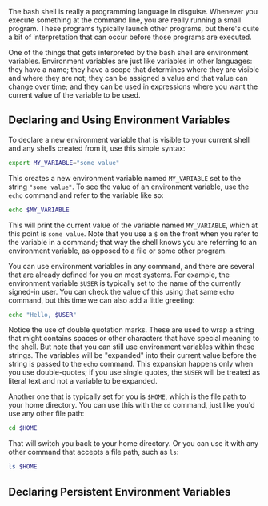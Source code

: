The bash shell is really a programming language in disguise. Whenever you execute something at the command line, you are really running a small program. These programs typically launch other programs, but there's quite a bit of interpretation that can occur before those programs are executed.

One of the things that gets interpreted by the bash shell are environment variables. Environment variables are just like variables in other languages: they have a name; they have a scope that determines where they are visible and where they are not; they can be assigned a value and that value can change over time; and they can be used in expressions where you want the current value of the variable to be used.

## Declaring and Using Environment Variables

To declare a new environment variable that is visible to your current shell and any shells created from it, use this simple syntax:

```bash
export MY_VARIABLE="some value"
```

This creates a new environment variable named `MY_VARIABLE` set to the string `"some value"`. To see the value of an environment variable, use the `echo` command and refer to the variable like so:

```bash
echo $MY_VARIABLE
```

This will print the current value of the variable named `MY_VARIABLE`, which at this point is `some value`. Note that you use a `$` on the front when you refer to the variable in a command; that way the shell knows you are referring to an environment variable, as opposed to a file or some other program.

You can use environment variables in any command, and there are several that are already defined for you on most systems. For example, the environment variable `$USER` is typically set to the name of the currently signed-in user. You can check the value of this using that same `echo` command, but this time we can also add a little greeting:

```bash
echo "Hello, $USER"
```

Notice the use of double quotation marks. These are used to wrap a string that might contains spaces or other characters that have special meaning to the shell. But note that you can still use environment variables within these strings. The variables will be "expanded" into their current value before the string is passed to the `echo` command. This expansion happens only when you use double-quotes; if you use single quotes, the `$USER` will be treated as literal text and not a variable to be expanded.

Another one that is typically set for you is `$HOME`, which is the file path to your home directory. You can use this with the `cd` command, just like you'd use any other file path:

```bash
cd $HOME
```

That will switch you back to your home directory. Or you can use it with any other command that accepts a file path, such as `ls`:

```bash
ls $HOME
```

## Declaring Persistent Environment Variables

